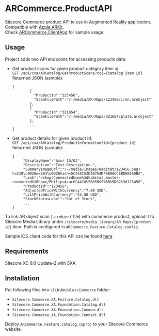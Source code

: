 # ARCommerce.ProductAPI

[Sitecore Commerce](https://dev.sitecore.net/Downloads/Sitecore_Commerce.aspx) product API to use in Augmented Reality application. Compatible with [Apple ARKit](https://developer.apple.com/arkit/). <br/>Check [ARCommerce.ClientApp](https://github.com/whuu/ARCommerce.ClientApp) for sample usage. 

## Usage

Project adds two API endpoints for accessing products data:
* Get product scans for given product category item id: <br/>
 `GET /api/cxa/ARCatalog/GetProductScans?cci={catalog item id}`<br/>
 Returned JSON (sample): 
	```
	[
			{
			  "ProductId":"123456",
			  "ScanFilePath":"/-/media/AR-Maps/123456/iron.arobject"
			},
			{
			  "ProductId":"321654",
			  "ScanFilePath":"/-/media/AR-Maps/321654/plate.arobject"
			},
			...
	]
	```
  
* Get product details for given product id: <br/>
 `GET /api/cxa/ARCatalog/ProductInformation?id={product id}` <br/>
	Returned JSON (sample):
	```
	{
	     "DisplayName":"Azur 10/02",
	     "Description":"Text Description.",
         "SummaryImageUrl":"/-/media/Images/Habitat/123456.png?h=220\u0026w=263\u0026hash=5C258CA2D56764DF5E0ACCEBDEB186BA",
         "Link":"/shop/Connectedhome%3dhabitat_master-connected%20home/PhilipsAzurGC4410%5B%5BSS%5D%5D02%3d123456",
         "ProductId":"123456",
         "AdjustedPriceWithCurrency":"7.00 USD",
         "ListPriceWithCurrency":"45.00 USD",
         "StockStatusLabel":"Out of Stock",
         ...
	}
	```

To link AR object scan (`.arobject` file) with commerce product, upload it to Sitecore Media Library under `/sitecore/media library/AR Maps/{product id}` item. Path is configured in `ARCommerce.Feature.Catalog.config`

Sample iOS client code for this API can be found [here](https://github.com/whuu/ARCommerce.ClientApp)

## Requirements

Sitecore XC 9.0 Update-2 with SXA

## Installation

Put following files into `\lib\Modules\Commerce` folder: 
* `Sitecore.Commerce.XA.Feature.Catalog.dll`
* `Sitecore.Commerce.XA.Foundation.Catalog.dll`
* `Sitecore.Commerce.XA.Foundation.Common.dll`
* `Sitecore.Commerce.XA.Foundation.Connect.dll`

Deploy `ARCommerce.Feature.Catalog.csproj` to your Sitecore Commerce website.

